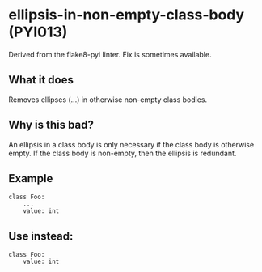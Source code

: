 # ellipsis-in-non-empty-class-body (PYI013)
Derived from the flake8-pyi linter.
Fix is sometimes available.
## What it does
Removes ellipses (...) in otherwise non-empty class bodies.
## Why is this bad?
An ellipsis in a class body is only necessary if the class body is
otherwise empty. If the class body is non-empty, then the ellipsis
is redundant.
## Example
```
class Foo:
    ...
    value: int
```
## Use instead:
```
class Foo:
    value: int
```